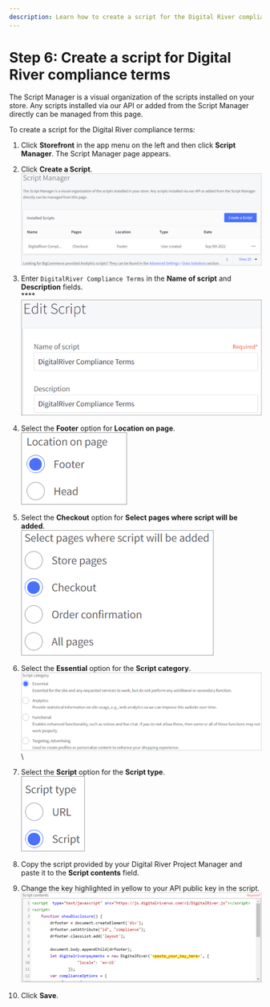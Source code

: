 ```yaml
---
description: Learn how to create a script for the Digital River compliance terms.
---
```


# Step 6: Create a script for Digital River compliance terms

The Script Manager is a visual organization of the scripts installed on your store. Any scripts installed via our API or added from the Script Manager directly can be managed from this page.

To create a script for the Digital River compliance terms:

1. Click **Storefront** in the app menu on the left and then click **Script Manager**. The Script Manager page appears.
2. Click **Create a Script**. \
   ![](../.gitbook/assets/Create-a-script.png)
3. Enter `DigitalRiver Compliance Terms` in the **Name of script** and **Description** fields.\
   ****![](../.gitbook/assets/Name-of-script.png)
4. Select the **Footer** option for **Location on page**.\
   ![](../.gitbook/assets/Location-on-page.png)
5. Select the **Checkout** option for **Select pages where script will be added**. \
   ![](../.gitbook/assets/Checkout.png)
6. Select the **Essential** option for the **Script category**.\
   ![](../.gitbook/assets/Script-category.png)\

7. Select the **Script** option for the **Script type**.\
   ![](<../.gitbook/assets/Script-type (1).png>)
8. Copy the script provided by your Digital River Project Manager and paste it to the **Script contents** field.&#x20;
9. Change the key highlighted in yellow to your API public key in the script. \
   ![](../.gitbook/assets/Script-contents.png)
10. Click **Save**.
